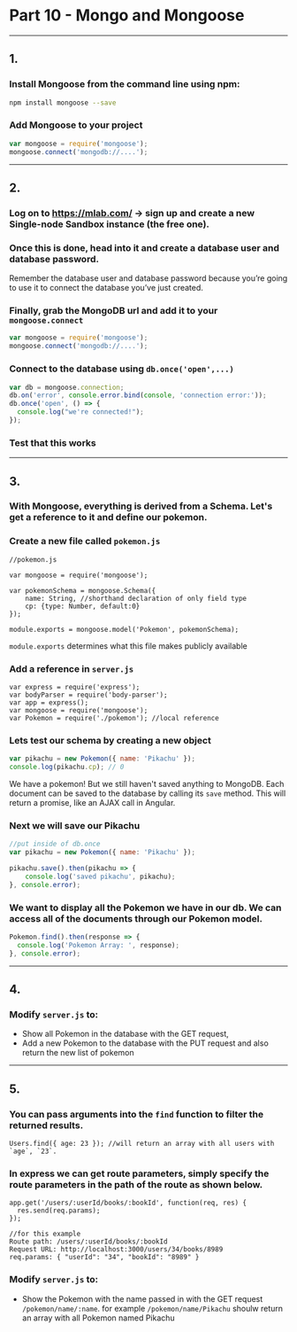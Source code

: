# Part 10 - Mongo and Mongoose
---
## 1.
### Install Mongoose from the command line using npm:
    
```bash
npm install mongoose --save
```

### Add Mongoose to your project
```javascript
var mongoose = require('mongoose');
mongoose.connect('mongodb://....');
```

---
## 2.
### Log on to https://mlab.com/ -> sign up and create a new Single-node Sandbox instance (the free one).

### Once this is done, head into it and create a database user and database password. 

Remember the database user and database password because you’re going to use it to connect the database you’ve just created.

### Finally, grab the MongoDB url and add it to your `mongoose.connect`

```javascript
var mongoose = require('mongoose');
mongoose.connect('mongodb://....');
```

### Connect to the database using `db.once('open',...)`

```javascript
var db = mongoose.connection;
db.on('error', console.error.bind(console, 'connection error:'));
db.once('open', () => {
  console.log("we're connected!");
});
```

### Test that this works
---
## 3.

### With Mongoose, everything is derived from a Schema. Let's get a reference to it and define our pokemon.

### Create a new file called `pokemon.js`
  
```
//pokemon.js

var mongoose = require('mongoose');

var pokemonSchema = mongoose.Schema({
    name: String, //shorthand declaration of only field type
    cp: {type: Number, default:0}
});

module.exports = mongoose.model('Pokemon', pokemonSchema);
```

`module.exports` determines what this file makes publicly available

### Add a reference in `server.js`
```
var express = require('express');
var bodyParser = require('body-parser');
var app = express();
var mongoose = require('mongoose');
var Pokemon = require('./pokemon'); //local reference
```

### Lets test our schema by creating a new object
  
```javascript
var pikachu = new Pokemon({ name: 'Pikachu' });
console.log(pikachu.cp); // 0
```

We have a pokemon! But we still haven't saved anything to MongoDB. Each document can be saved to the database by calling its `save` method. This will return a promise, like an AJAX call in Angular.

### Next we will save our Pikachu
```javascript
//put inside of db.once
var pikachu = new Pokemon({ name: 'Pikachu' });

pikachu.save().then(pikachu => {
    console.log('saved pikachu', pikachu);
}, console.error);
```

### We want to display all the Pokemon we have in our db. We can access all of the documents through our Pokemon model.
```javascript
Pokemon.find().then(response => {
  console.log('Pokemon Array: ', response);
}, console.error);
```

---
## 4.
### Modify `server.js` to: 
- Show all Pokemon in the database with the GET request,
- Add a new Pokemon to the database with the PUT request and also return the new list of pokemon

---
## 5.
### You can pass arguments into the `find` function to filter the returned results.

```
Users.find({ age: 23 }); //will return an array with all users with `age`, `23`.
```

### In express we can get route parameters, simply specify the route parameters in the path of the route as shown below.
```
app.get('/users/:userId/books/:bookId', function(req, res) {
  res.send(req.params);
});
```
```
//for this example
Route path: /users/:userId/books/:bookId
Request URL: http://localhost:3000/users/34/books/8989
req.params: { "userId": "34", "bookId": "8989" }
```

### Modify `server.js` to: 
- Show the Pokemon with the name passed in with the GET request `/pokemon/name/:name`. for example `/pokemon/name/Pikachu` shoulw return an array with all Pokemon named Pikachu